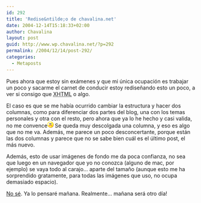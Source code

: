 ```yaml
---
id: 292
title: 'Redise&ntilde;o de chavalina.net'
date: 2004-12-14T15:18:33+02:00
author: Chavalina
layout: post
guid: http://www.wp.chavalina.net/?p=292
permalink: /2004/12/14/post-292/
categories:
  - Metaposts
---
```

Pues ahora que estoy sin exámenes y que mi &uacute;nica ocupaci&oacute;n es trabajar un poco y sacarme el carnet de conducir estoy redise&ntilde;ando esto un poco, a ver si consigo que <acronym title="eXtended HyperText Markup Language">XHTML</acronym> o algo.

El caso es que se me hab&iacute;a ocurrido cambiar la estructura y hacer dos columnas, como para diferenciar dos partes del blog, una con los temas personales y otra con el resto, pero ahora que ya lo he hecho y casi valida, no me convence![emo](/imagenes/emoticonos/triste.gif) Se queda muy descolgada una columna, y eso es algo que no me va. Además, me parece un poco desconcertante, porque están las dos columnas y parece que no se sabe bien cuál es el &uacute;ltimo post, el más nuevo.

Además, esto de usar imágenes de fondo me da poca confianza, no sea que luego en un navegador que yo no conozca (alguno de mac, por ejemplo) se vaya todo al carajo… aparte del tama&ntilde;o (aunque esto me ha sorprendido gratamente, para todas las imágenes que uso, no ocupa demasiado espacio).

<a href="http://www.chavalina.net/imagenes/estilos/old/6.jpg" target="_blank">No sé</a>. Ya lo pensaré ma&ntilde;ana. Realmente… ma&ntilde;ana será otro d&iacute;a!
